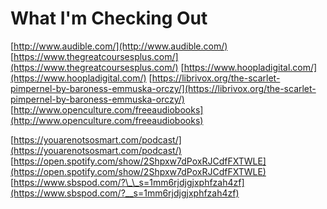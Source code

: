 # What I'm Checking Out

[http://www.audible.com/](http://www.audible.com/) [https://www.thegreatcoursesplus.com/](https://www.thegreatcoursesplus.com/) [https://www.hoopladigital.com/](https://www.hoopladigital.com/) [https://librivox.org/the-scarlet-pimpernel-by-baroness-emmuska-orczy/](https://librivox.org/the-scarlet-pimpernel-by-baroness-emmuska-orczy/) [http://www.openculture.com/freeaudiobooks](http://www.openculture.com/freeaudiobooks)

[https://youarenotsosmart.com/podcast/](https://youarenotsosmart.com/podcast/) [https://open.spotify.com/show/2Shpxw7dPoxRJCdfFXTWLE](https://open.spotify.com/show/2Shpxw7dPoxRJCdfFXTWLE) [https://www.sbspod.com/?\_\_s=1mm6rjdjgjxphfzah4zf](https://www.sbspod.com/?__s=1mm6rjdjgjxphfzah4zf)

